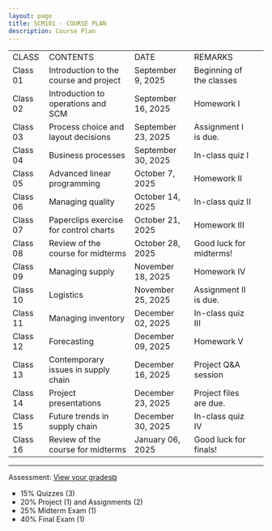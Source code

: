 ```yaml
---
layout: page
title: SCM101 - COURSE PLAN
description: Course Plan
---
```


<table>
  <tr>
    <td>CLASS</td>
    <td>CONTENTS</td>
    <td>DATE</td>
    <td>REMARKS</td>
  </tr>
  <tr>
    <td>Class 01</td>
    <td>Introduction to the course and project</td>
    <td>September 9, 2025</td>
    <td>Beginning of the classes</td>
  </tr>
  <tr>
    <td>Class 02</td>
    <td>Introduction to operations and SCM</td>
    <td>September 16, 2025</td>
    <td>Homework I</td>
    <td></td>
  </tr>
  <tr>
    <td>Class 03</td>
    <td>Process choice and layout decisions </td>
    <td>September 23, 2025</td>
    <td>Assignment I is due.</td>
  </tr>
  <tr>
    <td>Class 04</td>
    <td>Business processes</td>
    <td>September 30, 2025 	</td>
    <td>In-class quiz I</td>
  </tr>
  <tr>
    <td>Class 05</td>
    <td>Advanced linear programming</td>
    <td>October 7, 2025</td>
    <td>Homework II</td>
    <td></td>
  </tr>
  <tr>
    <td>Class 06</td>
    <td>Managing quality</td>
    <td>October 14, 2025</td>
    <td>In-class quiz II</td>
  </tr>
  <tr>
    <td>Class 07</td>
    <td>Paperclips exercise for control charts</td>
    <td>October 21, 2025</td>
    <td>Homework III</td>
  </tr>
  <tr>
    <td>Class 08</td>
    <td>Review of the course for midterms</td>
    <td>October 28, 2025</td>
    <td>Good luck for midterms!</td>
  </tr>
  <tr>
    <td>Class 09</td>
    <td>Managing supply</td>
    <td>November 18, 2025</td>
    <td>Homework IV</td>
  </tr>
  <tr>
    <td>Class 10</td>
    <td>Logistics</td>
    <td>November 25, 2025</td>
    <td>Assignment II is due.</td>
  </tr>
  <tr>
    <td>Class 11</td>
    <td>Managing inventory</td>
    <td>December 02, 2025</td>
    <td>In-class quiz III</td>
  </tr>
  <tr>
    <td>Class 12</td>
    <td>Forecasting</td>
    <td>December 09, 2025</td>
    <td>Homework V</td>
  </tr>
  <tr>
    <td>Class 13</td>
    <td>Contemporary issues in supply chain</td>
    <td>December 16, 2025</td>
    <td>Project Q&A session</td>
  </tr>
  <tr>
    <td>Class 14</td>
    <td>Project presentations</td>
    <td>December 23, 2025</td>
    <td>Project files are due.</td>
  </tr>
  <tr>
    <td>Class 15</td>
    <td>Future trends in supply chain</td>
    <td>December 30, 2025</td>
    <td>In-class quiz IV</td>
  </tr>
  <tr>
    <td>Class 16</td>
    <td>Review of the course for midterms</td>
    <td>January 06, 2025</td>
    <td>Good luck for finals!</td>
  </tr>
</table>

<hr class="solid">

Assessment: <a href="https://drive.google.com/file/d/1YWr3qShbdJbqh1If-Z6Xn-qx8c_8h6Cl)" target="_blank" rel="noopener noreferrer">View your grades&#x29c9;</a>
  <ul style="list-style-type:square;">
   <li>15% Quizzes (3)</li>
   <li>20% Project (1) and Assignments (2)</li>
   <li>25% Midterm Exam (1)</li>
   <li>40% Final Exam (1)</li>
  </ul>
